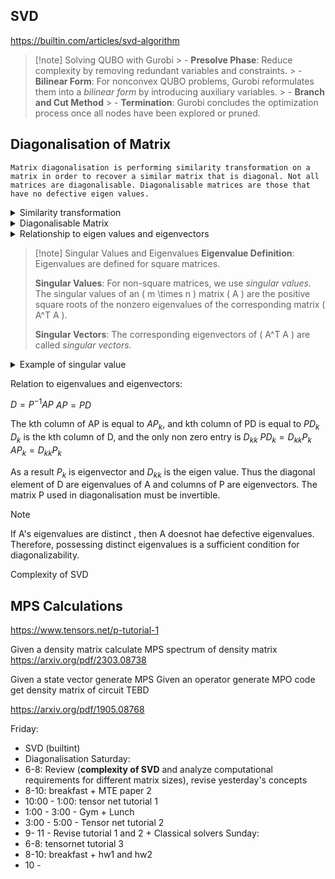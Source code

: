 ## SVD
https://builtin.com/articles/svd-algorithm

> [!note] Solving QUBO with Gurobi > - **Presolve Phase**: Reduce complexity by removing redundant variables and constraints. > - **Bilinear Form**: For nonconvex QUBO problems, Gurobi reformulates them into a _bilinear form_ by introducing auxiliary variables. > - **Branch and Cut Method** > - **Termination**: Gurobi concludes the optimization process once all nodes have been explored or pruned.

## Diagonalisation of Matrix 

	Matrix diagonalisation is performing similarity transformation on a matrix in order to recover a similar matrix that is diagonal. Not all matrices are diagonalisable. Diagonalisable matrices are those that have no defective eigen values.

<details>
<summary>Similarity transformation</summary>
Two matrices A and B are said to be similar if there exists a matrix P such that

$B = P^{-1}AP$
If two matrices are similar they have same rank, trace, determinant and eigenvalues. 
</details>

<details> 
<summary>Diagonalisable Matrix</summary>
A is diagonalisable if and only if it is similar to diagonal matrix.
</details>

<details> 
<summary>Relationship to eigen values and eigenvectors</summary>
</details>




> [!note] Singular Values and Eigenvalues
> **Eigenvalue Definition**: Eigenvalues are defined for square matrices.
> 
> **Singular Values**: For non-square matrices, we use *singular values*. The singular values of an \( m \times n \) matrix \( A \) are the positive square roots of the nonzero eigenvalues of the corresponding matrix \( A^T A \).
> 
> **Singular Vectors**: The corresponding eigenvectors of \( A^T A \) are called *singular vectors*.

<details>
<summary>Example of singular value </summary>

calculation :

Consider the matrix A = [1 2; 3 4]. *Calculate A and A^T:.

A * A^T = [1 2; 3 4] * [1 3; 2 4] = [5 11; 11 25]

- **Find eigenvalues:**
    
    Solve the characteristic equation to find the eigenvalues of A * A^T which are approximately 0.29 and 29.71.
    
- **Take square roots:**
    
    The singular values of A are the square roots of the eigenvalues, which are approximately 0.54 and 5.45.
</details>

Relation to eigenvalues and eigenvectors:

$D = P^{-1}AP$
$AP = PD$

The kth column of AP is equal to $AP_{k}$, and kth column of PD is equal to $PD_{k}$
$D_{k}$ is the kth column of D, and the only non zero entry is $D_{kk}$
$PD_{k} = D_{kk}P_{k}$
$AP_{k} = D_{kk}P_{k}$

As a result $P_{k}$ is eigenvector and $D_{kk}$ is the eigen value. Thus the diagonal element of D are eigenvalues of A and columns of P are eigenvectors. The matrix P used in diagonalisation must be invertible. 

>[!note] 
> If A's eigenvalues are distinct , then A doesnot hae defective eigenvalues. Therefore, possessing distinct eigenvalues is a sufficient condition for diagonalizability.



Complexity of SVD

## MPS Calculations

https://www.tensors.net/p-tutorial-1

Given a density matrix calculate MPS
spectrum of density matrix
https://arxiv.org/pdf/2303.08738



Given a state vector generate MPS
Given an operator generate MPO code
get density matrix of circuit
TEBD

https://arxiv.org/pdf/1905.08768


Friday:
- SVD (builtint)
- Diagonalisation
Saturday:
- 6-8: Review (**complexity of SVD** and analyze computational requirements for different matrix sizes), revise yesterday's concepts
- 8-10: breakfast + MTE paper 2
- 10:00 - 1:00: tensor net tutorial 1
- 1:00 - 3:00 - Gym + Lunch
- 3:00 - 5:00 - Tensor net tutorial 2
- 9- 11 - Revise tutorial 1 and 2 + Classical solvers
Sunday:
- 6-8: tensornet tutorial 3
- 8-10: breakfast + hw1 and hw2
- 10 -